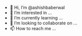 - 👋 Hi, I’m @ashishbaberwal
- 👀 I’m interested in ...
- 🌱 I’m currently learning ...
- 💞️ I’m looking to collaborate on ...
- 📫 How to reach me ...

<!---
ashishbaberwal/ashishbaberwal is a ✨ special ✨ repository because its `README.md` (this file) appears on your GitHub profile.
You can click the Preview link to take a look at your changes.
--->
